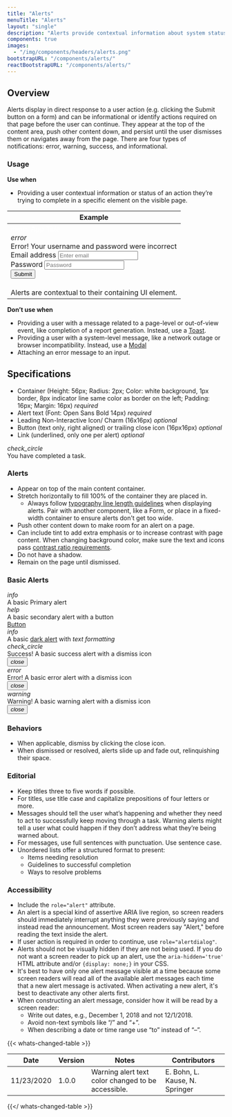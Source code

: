 ```yaml
---
title: "Alerts"
menuTitle: "Alerts"
layout: "single"
description: "Alerts provide contextual information about system status that persists until dismissed or resolved."
components: true
images:
  - "/img/components/headers/alerts.png"
bootstrapURL: "/components/alerts/"
reactBootstrapURL: "/components/alerts/"
---
```


## Overview

Alerts display in direct response to a user action (e.g. clicking the Submit button on a form) and can be informational or identify actions required on that page before the user can continue. They appear at the top of the content area, push other content down, and persist until the user dismisses them or navigates away from the page. There are four types of notifications: error, warning, success, and informational.

### Usage

**Use when**

- Providing a user contextual information or status of an action they’re trying to complete in a specific element on the visible page.

<table class="table table-bordered">
  <thead class="thead-light">
    <tr>
      <th scope="col">Example</th>
    </tr>
  </thead>
  <tbody>
    <tr>
      <td style="line-height: 1.25" scope="row">
        <div class="border">
          <div class="p-3 bg-primary text-white d-flex">
            <i class="material-icons" style="color: #fff;">menu</i>
            <span class="h1 ml-3 mb-0" style="color: #fff;">App Title</span>
          </div>
          <div class="alert alert-danger mx-3 mt-3 mb-0" role="alert">
            <i class="modus-icon material-icons alert-icon">error</i>
            <div>Error! Your username and password were incorrect</div>
          </div>
          <div class="p-3">
            <form>
              <div class="form-group">
                <label for="exampleInputEmail1">Email address</label>
                <input
                  type="email"
                  class="form-control"
                  id="exampleInputEmail1"
                  aria-describedby="emailHelp"
                  placeholder="Enter email"
                />
              </div>
              <div class="form-group">
                <label for="exampleInputPassword1">Password</label>
                <input
                  type="password"
                  class="form-control"
                  id="exampleInputPassword1"
                  placeholder="Password"
                />
              </div>
              <button type="submit" class="btn btn-primary">Submit</button>
            </form>
          </div>
        </div>
      </td>
    </tr>
    <tr>
      <td class="do" scope="row">
        Alerts are contextual to their containing UI element.
      </td>
    </tr>
  </tbody>
</table>

**Don’t use when**

- Providing a user with a message related to a page-level or out-of-view event, like completion of a report generation. Instead, use a [Toast](/components/toasts/).
- Providing a user with a system-level message, like a network outage or browser incompatibility. Instead, use a [Modal](/components/modals/)
- Attaching an error message to an input.

## Specifications

- Container (Height: 56px; Radius: 2px; Color: white background, 1px border, 8px indicator line same color as border on the left; Padding: 16px; Margin: 16px) _required_
- Alert text (Font: Open Sans Bold 14px) _required_
- Leading Non-Interactive Icon/ Charm (16x16px) _optional_
- Button (text only, right aligned) or trailing close icon (16px16px) _optional_
- Link (underlined, only one per alert) _optional_

<div class="p-5 my-3 pr-5 bg-light">
  <div class="alert alert-success" style="max-width: 460px" role="alert" data-toggle="popover" data-trigger="manual" data-html="true" data-placement="right" data-content="">
      <i class="material-icons alert-icon">check_circle</i>
      <div data-toggle="popover" data-trigger="manual" data-html="true" data-placement="bottom" data-offset="19" data-content="<small><b>Font:</b> Open Sans Bold 14px<br><b>Height:</b> 56px<br><b>Border-radius:</b> 2px<br></small>">You have completed a task.</div>
    </div>
</div>

<script>
$(function () {
  $('[data-toggle="popover"]').popover('show')
})
</script>

### Alerts

- Appear on top of the main content container.
- Stretch horizontally to fill 100% of the container they are placed in.
  - Always follow [typography line length guidelines](/foundations/typography/#line-length) when displaying alerts. Pair with another component, like a Form, or place in a fixed-width container to ensure alerts don't get too wide.
- Push other content down to make room for an alert on a page.
- Can include tint to add extra emphasis or to increase contrast with page content. When changing background color, make sure the text and icons pass [contrast ratio requirements](/foundations/accessibility/).
- Do not have a shadow.
- Remain on the page until dismissed.

### Basic Alerts

<div class="alert alert-primary" role="alert">
  <i class="modus-icon material-icons notranslate alert-icon">info</i>
  <div>A basic Primary alert</div>
</div>
<div class="alert alert-secondary" role="alert">
  <i class="modus-icon material-icons notranslate alert-icon">help</i>
  <div>A basic secondary alert with a button</div>
  <a href="#" class="btn btn-sm btn-text-secondary">Button</a>
</div>
<div class="alert alert-dark" role="alert">
  <i class="modus-icon material-icons notranslate alert-icon">info</i>
  <div>A basic <u>dark alert</u> with <em>text formatting</em></div>
</div>
<div class="alert alert-success fade show" role="alert">
  <i class="material-icons alert-icon">check_circle</i>
  <div>Success! A basic success alert with a dismiss icon</div>
  <button type="button" class="close" data-dismiss="alert">
    <i class="modus-icon material-icons notranslate">close</i>
  </button>
</div>
<div class="alert alert-danger fade show" role="alert">
  <i class="material-icons alert-icon">error</i>
  <div>Error! A basic error alert with a dismiss icon</div>
  <button type="button" class="close" data-dismiss="alert">
    <i class="modus-icon material-icons notranslate">close</i>
  </button>
</div>
<div class="alert alert-warning text-dark fade show" role="alert">
  <i class="modus-icon material-icons notranslate alert-icon">warning</i>
  <div>Warning! A basic warning alert with a dismiss icon</div>
  <button type="button" class="close" data-dismiss="alert">
    <i class="modus-icon material-icons notranslate">close</i>
  </button>
</div>

### Behaviors

- When applicable, dismiss by clicking the close icon.
- When dismissed or resolved, alerts slide up and fade out, relinquishing their space.

### Editorial

- Keep titles three to five words if possible.
- For titles, use title case and capitalize prepositions of four letters or more.
- Messages should tell the user what’s happening and whether they need to act to successfully keep moving through a task. Warning alerts might tell a user what could happen if they don’t address what they’re being warned about.
- For messages, use full sentences with punctuation. Use sentence case.
- Unordered lists offer a structured format to present:
  - Items needing resolution
  - Guidelines to successful completion
  - Ways to resolve problems

### Accessibility

- Include the `role="alert"` attribute.
- An alert is a special kind of assertive ARIA live region, so screen readers should immediately interrupt anything they were previously saying and instead read the announcement. Most screen readers say "Alert," before reading the text inside the alert.
- If user action is required in order to continue, use `role="alertdialog"`.
- Alerts should not be visually hidden if they are not being used. If you do not want a screen reader to pick up an alert, use the `aria-hidden='true'` HTML attribute and/or `{display: none;}` in your CSS.
- It's best to have only one alert message visible at a time because some screen readers will read all of the available alert messages each time that a new alert message is activated. When activating a new alert, it's best to deactivate any other alerts first.
- When constructing an alert message, consider how it will be read by a screen reader:
  - Write out dates, e.g., December 1, 2018 and not 12/1/2018.
  - Avoid non-text symbols like “/” and “+”.
  - When describing a date or time range use “to” instead of “–”.

{{< whats-changed-table >}}

| Date       | Version | Notes                                              | Contributors                   |
| ---------- | ------- | -------------------------------------------------- | ------------------------------ |
| 11/23/2020 | 1.0.0   | Warning alert text color changed to be accessible. | E. Bohn, L. Kause, N. Springer |

{{</ whats-changed-table >}}
